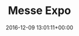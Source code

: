---
title:		"Messe Expo"
type:		"photos"
mediatype:		"upload"
location:		"Berlin, Germany"
date:		"2016-12-09 13:01:11+00:00"
album:		"city"
filename:		"berlin-expo-messe-nord.md"
series:		"berlin"
weight: 	1
cl_public_id:		"city/berlin-expo-messe-nord"
cl_version:		1497000191
prominent:		true
format:		"tiff"
bytes:		3306448
width:		2560
height:		1440
colours:
- "#D5D5D5"
- "#202020"
- "#828181"
- "#BFBFBE"
exposure_mode:		"Auto"
program:		"Aperture-priority AE"
aperture:		"7.1"
focal_length:		"24.0 mm"
iso:		"250"
shutter_speed:		"1/160"
metering:		"Multi-segment"
flash:		"Off, Did not fire"
white_balance:		"As Shot"
colour_temp:		"5800"
has_crop:		"true"
orientation:		"Horizontal (normal)"
camera_model:		"NIKON D800"
lens_info:		"24-70mm f/2.8"
artist: "Matt Finucane"
x_resolution:		"300"
y_resolution:		"300"
---